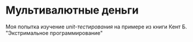 # Мультивалютные деньги

Моя попытка изучение *unit-тестирования* на примере из книги Кент Б. "Экстримальное программирование"
